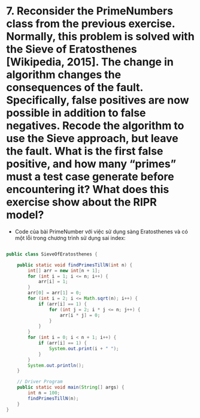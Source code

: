 # 7. Reconsider the PrimeNumbers class from the previous exercise. Normally, this problem is solved with the Sieve of Eratosthenes [Wikipedia, 2015]. The change in algorithm changes the consequences of the fault. Specifically, false positives are now possible in addition to false negatives. Recode the algorithm to use the Sieve approach, but leave the fault. What is the first false positive, and how many “primes” must a test case generate before encountering it? What does this exercise show about the RIPR model?

- Code của bài PrimeNumber với việc sử dụng sàng Eratosthenes và có một lỗi trong chương trình sử dụng sai index:
```java

public class SieveOfEratosthenes {

    public static void findPrimesTillN(int n) {
        int[] arr = new int[n + 1];
        for (int i = 1; i <= n; i++) {
            arr[i] = 1;
        }
        arr[0] = arr[1] = 0;
        for (int i = 2; i <= Math.sqrt(n); i++) {
            if (arr[i] == 1) {
                for (int j = 2; i * j <= n; j++) {
                    arr[i * j] = 0;
                }
            }
        }
        for (int i = 0; i < n + 1; i++) {
            if (arr[i] == 1) {
                System.out.print(i + " ");
            }
        }
        System.out.println();
    }

    // Driver Program
    public static void main(String[] args) {
        int n = 100;
        findPrimesTillN(n);
    }
}
```

